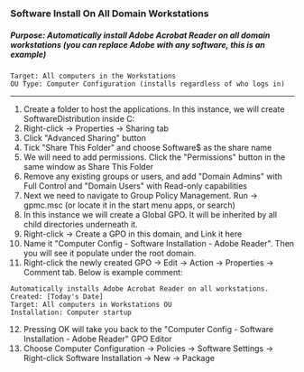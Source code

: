 ### Software Install On All Domain Workstations
##### Purpose: Automatically install Adobe Acrobat Reader on all domain workstations (you can replace Adobe with any software, this is an example)  
```
Target: All computers in the Workstations  
OU Type: Computer Configuration (installs regardless of who logs in)  
```
---

1. Create a folder to host the applications. In this instance, we will create SoftwareDistribution inside C:
2. Right-click → Properties → Sharing tab
3. Click "Advanced Sharing" button
4. Tick "Share This Folder" and choose Software$ as the share name
5. We will need to add permissions. Click the "Permissions" button in the same window as Share This Folder
6. Remove any existing groups or users, and add "Domain Admins" with Full Control and "Domain Users" with Read-only capabilities
7. Next we need to navigate to Group Policy Management. Run → gpmc.msc (or locate it in the start menu apps, or search)
8. In this instance we will create a Global GPO. It will be inherited by all child directories underneath it.
9. Right-click → Create a GPO in this domain, and Link it here
10. Name it "Computer Config - Software Installation - Adobe Reader". Then you will see it populate under the root domain.
11. Right-click the newly created GPO → Edit → Action → Properties → Comment tab. Below is example comment:
```
Automatically installs Adobe Acrobat Reader on all workstations.
Created: [Today's Date]
Target: All computers in Workstations OU
Installation: Computer startup
``` 
12. Pressing OK will take you back to the "Computer Config - Software Installation - Adobe Reader" GPO Editor
13. Choose Computer Configuration → Policies → Software Settings → Right-click Software Installation → New → Package
